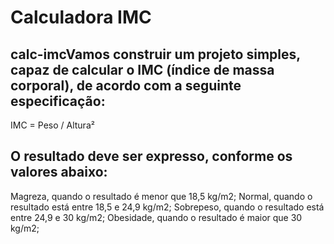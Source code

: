 # Calculadora IMC

## calc-imcVamos construir um projeto simples, capaz de calcular o IMC (índice de massa corporal), de acordo com a seguinte especificação:
IMC = Peso / Altura²


## O resultado deve ser expresso, conforme os valores abaixo:
Magreza, quando o resultado é menor que 18,5 kg/m2;
Normal, quando o resultado está entre 18,5 e 24,9 kg/m2;
Sobrepeso, quando o resultado está entre 24,9 e 30 kg/m2;
Obesidade, quando o resultado é maior que 30 kg/m2;
